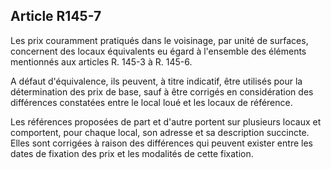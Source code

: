 Article R145-7
----
Les prix couramment pratiqués dans le voisinage, par unité de surfaces,
concernent des locaux équivalents eu égard à l'ensemble des éléments mentionnés
aux articles R. 145-3 à R. 145-6.

A défaut d'équivalence, ils peuvent, à titre indicatif, être utilisés pour la
détermination des prix de base, sauf à être corrigés en considération des
différences constatées entre le local loué et les locaux de référence.

Les références proposées de part et d'autre portent sur plusieurs locaux et
comportent, pour chaque local, son adresse et sa description succincte. Elles
sont corrigées à raison des différences qui peuvent exister entre les dates de
fixation des prix et les modalités de cette fixation.
